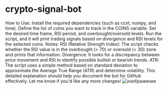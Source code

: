 # crypto-signal-bot

How to Use:
Install the required dependencies (such as ccxt, numpy, and time).
Define the list of coins you want to track in the COINS variable.
Set the desired time frame, RSI period, and overbought/oversold levels.
Run the script, and it will print trading signals based on divergence and RSI levels for the selected coins.
Notes:
RSI (Relative Strength Index): The script checks whether the RSI value is in the overbought (> 70) or oversold (< 30) zone and prints that information.
Divergence: It looks for a discrepancy between price movement and RSI to identify possible bullish or bearish trends.
ATR: The script uses a simple method based on standard deviation to approximate the Average True Range (ATR) and determine volatility.
This detailed explanation should help you document the bot for GitHub effectively. Let me know if you'd like any more changes!
![изображение](https://github.com/user-attachments/assets/fe8b1609-523a-4e52-b0ad-75d814cb799d)
